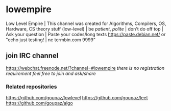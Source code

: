 # lowempire
Low Level Empire | This channel was created for Algorithms, Compilers, OS, Hardware, CS theory stuff (low-level) | be _patient_, _polite_ | don't do off top | Ask your question | Paste your codes/long texts https://paste.debian.net/ or "echo just testing! | nc termbin.com 9999"

## join IRC channel
https://webchat.freenode.net/?channel=#lowempire
_there is no registration requirement feel free to join and ask/share_

### Related repositories
https://github.com/goupaz/lowlevel
https://github.com/goupaz/leet
https://github.com/goupaz/algo
